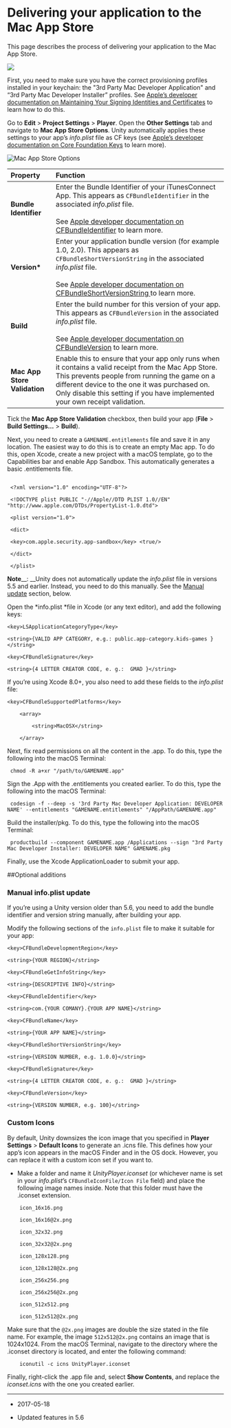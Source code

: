 # Delivering your application to the Mac App Store

This page describes the process of delivering your application to the Mac App Store.

![](../uploads/Main/AppleMacStore.jpg)

First, you need to make sure you have the correct provisioning profiles installed in your keychain: the "3rd Party Mac Developer Application" and “3rd Party Mac Developer Installer” profiles. See [Apple’s developer documentation on Maintaining Your Signing Identities and Certificates](https://developer.apple.com/library/content/documentation/IDEs/Conceptual/AppDistributionGuide/MaintainingCertificates/MaintainingCertificates.html) to learn how to do this.

Go to __Edit__ > __Project Settings__ > __Player__. Open the __Other Settings__ tab and navigate to __Mac App Store Options__. Unity automatically applies these settings to your app’s *info.plist* file as CF keys (see [Apple’s developer documentation on Core Foundation Keys](https://developer.apple.com/library/content/documentation/General/Reference/InfoPlistKeyReference/Articles/CoreFoundationKeys.html#/apple_ref/doc/uid/20001431-111349) to learn more).


![Mac App Store Options](../uploads/Main/DeliverAppMacStore1.png)


| __Property__| __Function__ |
|:---|:---| 
| __Bundle Identifier__| Enter the Bundle Identifier of your iTunesConnect App. This appears as `CFBundleIdentifier` in the associated *info.plist* file.<br/><br/> See [Apple developer documentation on CFBundleIdentifier](https://developer.apple.com/library/content/documentation/General/Reference/InfoPlistKeyReference/Articles/CoreFoundationKeys.html#/apple_ref/doc/uid/20001431-102070) to learn more. |
| __Version*__| Enter your application bundle version (for example 1.0, 2.0). This appears as `CFBundleShortVersionString` in the associated *info.plist* file. <br/><br/> See [Apple developer documentation on CFBundleShortVersionString ](https://developer.apple.com/library/content/documentation/General/Reference/InfoPlistKeyReference/Articles/CoreFoundationKeys.html#/apple_ref/doc/uid/20001431-111349)to learn more. |
| __Build__| Enter the build number for this version of your app. This appears as `CFBundleVersion` in the associated *info.plist* file.<br/><br/> See [Apple developer documentation on CFBundleVersion](https://developer.apple.com/library/content/documentation/General/Reference/InfoPlistKeyReference/Articles/CoreFoundationKeys.html#/apple_ref/doc/uid/20001431-102364) to learn more. |
| __Mac App Store Validation__| Enable this to ensure that your app only runs when it contains a valid receipt from the Mac App Store. This prevents people from running the game on a different device to the one it was purchased on. Only disable this setting if you have implemented your own receipt validation. |



Tick the __Mac App Store Validation__ checkbox, then build your app (__File__ > __Build Settings…__ > __Build__).

Next, you need to create a `GAMENAME.entitlements` file and save it in any location. The easiest way to do this is to create an empty Mac app. To do this, open Xcode, create a new project with a macOS template, go to the Capabilities bar and enable App Sandbox. This automatically generates a basic .entitlements file. 

```

 <?xml version="1.0" encoding="UTF-8"?>

 <!DOCTYPE plist PUBLIC "-//Apple//DTD PLIST 1.0//EN" "http://www.apple.com/DTDs/PropertyList-1.0.dtd">

 <plist version="1.0">

 <dict>

 <key>com.apple.security.app-sandbox</key> <true/>

 </dict>

 </plist>

```

__Note____: __Unity does not automatically update the *info.plist* file in versions 5.5 and earlier. Instead, you need to do this manually. See the [Manual update](#ManualUpdate) section, below.

Open the *info.plist *file in Xcode (or any text editor), and add the following keys:

```
<key>LSApplicationCategoryType</key>

<string>{VALID APP CATEGORY, e.g.: public.app-category.kids-games }</string>

<key>CFBundleSignature</key>

<string>{4 LETTER CREATOR CODE, e. g.:  GMAD }</string>
```

If you’re using Xcode 8.0+, you also need to add these fields to the *info.plist* file:

```
<key>CFBundleSupportedPlatforms</key>

	<array>
	
		<string>MacOSX</string>
		
	</array>
```

Next, fix read permissions on all the content in the .app. To do this, type the following into the macOS Terminal:

```
 chmod -R a+xr "/path/to/GAMENAME.app"
```

Sign the .App with the .entitlements you created earlier. To do this, type the following into the macOS Terminal:

```
 codesign -f --deep -s '3rd Party Mac Developer Application: DEVELOPER NAME' --entitlements "GAMENAME.entitlements" "/AppPath/GAMENAME.app"
```

Build the installer/pkg. To do this, type the following into the macOS Terminal:

```
 productbuild --component GAMENAME.app /Applications --sign "3rd Party Mac Developer Installer: DEVELOPER NAME" GAMENAME.pkg
```

Finally, use the Xcode ApplicationLoader to submit your app.

<a name="ManualUpdate"></a>
##Optional additions


### Manual info.plist update

If you’re using a Unity version older than 5.6, you need to add the bundle identifier and version string manually, after building your app. 

Modify the following sections of the `info.plist` file to make it suitable for your app:

```
<key>CFBundleDevelopmentRegion</key>

<string>{YOUR REGION}</string>

<key>CFBundleGetInfoString</key>

<string>{DESCRIPTIVE INFO}</string>

<key>CFBundleIdentifier</key>

<string>com.{YOUR COMANY}.{YOUR APP NAME}</string>

<key>CFBundleName</key>

<string>{YOUR APP NAME}</string>

<key>CFBundleShortVersionString</key>

<string>{VERSION NUMBER, e.g. 1.0.0}</string>

<key>CFBundleSignature</key>

<string>{4 LETTER CREATOR CODE, e. g.:  GMAD }</string>

<key>CFBundleVersion</key>

<string>{VERSION NUMBER, e.g. 100}</string>

```

### Custom Icons

By default, Unity downsizes the icon image that you specified in __Player Settings__ > __Default Icons__ to generate an .icns file. This defines how your app’s icon appears in the macOS Finder and in the OS dock. However, you can replace it with a custom icon set if you want to.

* Make a folder and name it *UnityPlayer.iconset* (or whichever name is set in your *info.plist*’s `CFBundleIconFile/Icon File` field) and place the following image names inside. Note that this folder must have the .iconset extension.

```
    icon_16x16.png

    icon_16x16@2x.png

    icon_32x32.png

    icon_32x32@2x.png

    icon_128x128.png

    icon_128x128@2x.png

    icon_256x256.png

    icon_256x256@2x.png

    icon_512x512.png

    icon_512x512@2x.png
```

Make sure that the `@2x.png` images are double the size stated in the file name. For example, the image `512x512@2x.png` contains an image that is 1024x1024. From the macOS Terminal, navigate to the directory where the .iconset directory is located, and enter the following command:

```
    iconutil -c icns UnityPlayer.iconset
```

Finally, right-click the .app file and, select __Show Contents__, and replace the *iconset.icns* with the one you created earlier.

---

* <span class="page-edit">2017-05-18  <!-- include IncludeTextNewPageYesEdit --></span>

* <span class="page-history">Updated features in 5.6</span>
